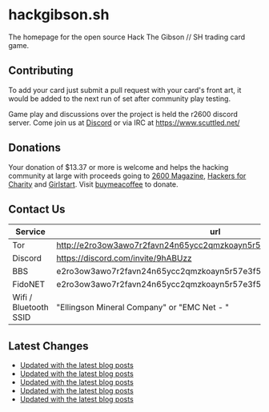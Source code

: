 # hackgibson.sh
The homepage for the open source Hack The Gibson // SH trading card game.


## Contributing

To add your card just submit a pull request with your card's front art, it would be added to the next run of set after community play testing.

Game play and discussions over the project is held the r2600 discord server. Come join us at [Discord](https://discord.com/invite/9hABUzz) or via IRC at https://www.scuttled.net/


## Donations

Your donation of $13.37 or more is welcome and helps the hacking community at large with proceeds going to [2600 Magazine](https://2600.com/), [Hackers for Charity](https://hackersforcharity.org) and [Girlstart](https://girlstart.org).  Visit [buymeacoffee](https://www.buymeacoffee.com/hackgibson.sh) to donate.


## Contact Us

Service | url
-|-
Tor | http://e2ro3ow3awo7r2favn24n65ycc2qmzkoayn5r57e3f56nvjwdcgg32ad.onion
Discord | https://discord.com/invite/9hABUzz
BBS | e2ro3ow3awo7r2favn24n65ycc2qmzkoayn5r57e3f56nvjwdcgg32ad.onion:23
FidoNET | e2ro3ow3awo7r2favn24n65ycc2qmzkoayn5r57e3f56nvjwdcgg32ad.onion:24554
Wifi / Bluetooth SSID | "Ellingson Mineral Company" or "EMC Net - <fidonet address>"

## Latest Changes
<!-- BLOG-POST-LIST:START -->
- [Updated with the latest blog posts](https://github.com/DFW2600/hackgibson.sh/commit/2eff3bcd0e419f203585d16f4c42c7e83551a7ba)
- [Updated with the latest blog posts](https://github.com/DFW2600/hackgibson.sh/commit/355256c0878b6dd188ff50c6e29d371d3ef303be)
- [Updated with the latest blog posts](https://github.com/DFW2600/hackgibson.sh/commit/36d6f145cd3ccd45c0df5ca6fb83f0b5bc0a9246)
- [Updated with the latest blog posts](https://github.com/DFW2600/hackgibson.sh/commit/aaeb2f5ea2571a2b1f90b780ebf90c9d445ad044)
- [Updated with the latest blog posts](https://github.com/DFW2600/hackgibson.sh/commit/ed858840752f9ca8f134e07dc1081d3caf9b9d45)
<!-- BLOG-POST-LIST:END -->
